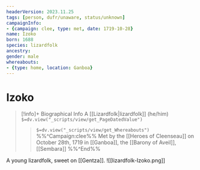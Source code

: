 ```yaml
---
headerVersion: 2023.11.25
tags: [person, dufr/unaware, status/unknown]
campaignInfo:
- {campaign: clee, type: met, date: 1719-10-28}
name: Izoko
born: 1688
species: lizardfolk
ancestry:
gender: male
whereabouts:
- {type: home, location: Ganboa}
---
```

# Izoko
>[!info]+ Biographical Info
> A [[Lizardfolk|lizardfolk]] (he/him)
> `$=dv.view("_scripts/view/get_PageDatedValue")`
>> `$=dv.view("_scripts/view/get_Whereabouts")`
>> %%^Campaign:clee%% Met by the [[Heroes of Cleenseau]] on October 28th, 1719 in [[Ganboa]], the [[Barony of Aveil]], [[Sembara]] %%^End%%

A young lizardfolk, sweet on [[Gentza]].
![[lizardfolk-Izoko.png]]